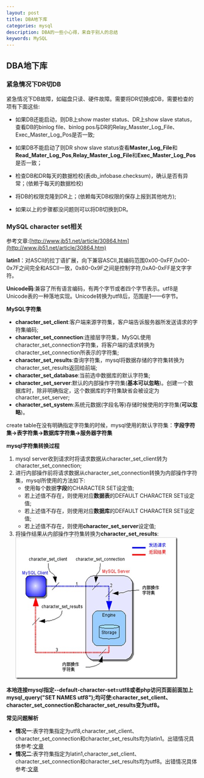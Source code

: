 ```yaml
---
layout: post
title: DBA地下库
categories: mysql
description: DBA的一些小心得，来自于别人的总结
keywords: MySQL
---
```

## DBA地下库

### 紧急情况下DR切DB
紧急情况下DB故障，如磁盘只读、硬件故障。需要将DR切换成DB，需要检查的项有下面这些:

- 如果DB还能启动，则DB上show master status、DR上show slave status，查看DB的binlog file、binlog pos与DR的Relay\_Masster\_Log\_File、Exec\_Master\_Log\_Pos是否一致;

- 如果DB不能启动了则DR show slave status查看**Master\_Log\_File**和**Read\_Mater\_Log\_Pos**,**Relay\_Master\_Log\_File**和**Exec\_Master\_Log\_Pos**是否一致；

- 检查DB和DR每天的数据检校(表db\_infobase.checksum)，确认是否有异常；(依赖于每天的数据检校)

- 将DB的权限克隆到DR上；(依赖每天DB权限的保存上报到其他地方);

- 如果以上的步骤都没问题则可以将DB切换到DR。

### MySQL character set相关
参考文章:[http://www.jb51.net/article/30864.htm](http://www.jb51.net/article/30864.htm)

**latin1**：对ASCII的拉丁语扩展，向下兼容ASCII,其编码范围0x00-0xFF,0x00-0x7F之间完全和ASCII一致，0x80-0x9F之间是控制字符,0xA0-0xFF是文字字符。

**Unicode码**:兼容了所有语言编码，有两个字节或者四个字节表示。utf8是Unicode表的一种落地实现。Unicode转换为utf8后，范围是1——6字节。

**MySQL字符集**

- **character\_set\_client**:客户端来源字符集，客户端告诉服务器所发送请求的字符集编码;
- **character\_set\_connection**:连接层字符集，MySQL使用character\_set\_connection字符集，将客户端的请求转换为character\_set\_connection所表示的字符集;
- **character\_set\_results**:查询字符集，mysql将数据存储的字符集转换为character\_set\_results返回给前端;
- **character\_set\_database**:当前选中数据库的默认字符集;
- **character\_set\_server**:默认的内部操作字符集(**基本可以忽略**)。创建一个数据库时，除非明确指定，这个数据库的字符集缺省会被设定为character\_set\_server;
- **character\_set\_system**:系统元数据(字段名等)存储时候使用的字符集(**可以忽略**)。

create table在没有明确指定字符集的时候，mysql使用的默认字符集：**字段字符集->表字符集->数据库字符集->服务器字符集**

**mysql字符集转换过程**

1. mysql server收到请求时将请求数据从character\_set\_client转为character\_set\_connection;
2. 进行内部操作前将请求数据从character\_set\_connection转换为内部操作字符集，mysql所使用的方法如下:
    - 使用每个数据**字段**的CHARACTER SET设定值;
    - 若上述值不存在，则使用对应**数据表**的DEFAULT CHARACTER SET设定值;
    - 若上述值不存在，则使用对应**数据库**的DEFAULT CHARACTER SET设定值;
    - 若上述值不存在，则使用**character\_set\_server**设定值;
3. 将操作结果从内部操作字符集转换为**character\_set\_results**:
![mysql_char_set_chart](/images/posts//mysql/mysql_char_set_chart.jpg)

**本地连接mysql指定--default-character-set=utf8或者php访问页面前面加上mysql_query("SET NAMES utf8");均可使:character\_set\_client、character\_set\_connection和character\_set\_results变为utf8。**

**常见问题解析**

- **情况一**:表字符集指定为utf8,character\_set\_client、character\_set\_connection和character\_set\_results均为latin1。出错情况具体参考:[文章](http://www.jb51.net/article/30864.htm)
- **情况二**:表字符集指定为latin1,character\_set\_client、character\_set\_connection和character\_set\_results均为utf8。出错情况具体参考:[文章](http://www.jb51.net/article/30864.htm)
